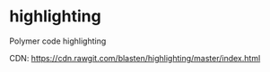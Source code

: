# highlighting
Polymer code highlighting 

CDN: https://cdn.rawgit.com/blasten/highlighting/master/index.html
